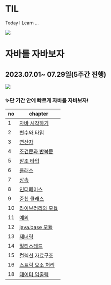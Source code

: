# TIL
Today I Learn ...

<a href="https://velog.io/@luckyzanie777">
<img src="https://img.shields.io/badge/Velog-20C997?style=flat-square&logo=velog&logoColor=white"/></a>

# 자바를 자바보자
## 2023.07.01~ 07.29일(5주간 진행)
<img src="https://img.shields.io/badge/java-007396?style=flat-square&logo=java&logoColor=white"/>

### ✨단 기간 안에 빠르게 자바를 자바보자!


| no | chapter |  
|---|---|
|1| [자바 시작하기](https://github.com/meridaKim/TIL/blob/main/Java/Chapter01.md)
|2| [변수와 타입](https://github.com/meridaKim/TIL/blob/main/Java/Chapter02.md)
|3| [연산자](https://github.com/meridaKim/TIL/blob/main/Java/Chapter03.md)
|4| [조건문과 반복문](https://github.com/meridaKim/TIL/blob/main/Java/Chapter04.md)
|5| [참조 타입](https://github.com/meridaKim/TIL/blob/main/Java/Chapter05.md)
|6| [클래스](https://github.com/meridaKim/TIL/blob/main/Java/Chapter06.md)
|7| [상속](https://github.com/meridaKim/TIL/blob/main/Java/Chapter07.md)
|8| [인터페이스](https://github.com/meridaKim/TIL/blob/main/Java/Chapter08.md)
|9| [중첩 클래스](https://github.com/meridaKim/TIL/blob/main/Java/Chapter09.md)
|10| [라이브러리와 모듈](https://github.com/meridaKim/TIL/blob/main/Java/Chapter10.md)
|11| [예외](https://github.com/meridaKim/TIL/blob/main/Java/Chapter11.md)
|12| [java.base 모듈](https://github.com/meridaKim/TIL/blob/main/Java/Chapter12.md)
|13| [제너릭](https://github.com/meridaKim/TIL/blob/main/Java/Chapter13.md)
|14| [멀티스레드](https://github.com/meridaKim/TIL/blob/main/Java/Chapter14.md)
|15| [컬렉션 자료구조](https://github.com/meridaKim/TIL/blob/main/Java/Chapter15.md)
|16| [스트림 요소 처리](https://github.com/meridaKim/TIL/blob/main/Java/Chapter17.md)
|18| [데이터 입출력](https://github.com/meridaKim/TIL/blob/main/Java/Chapter18.md)

